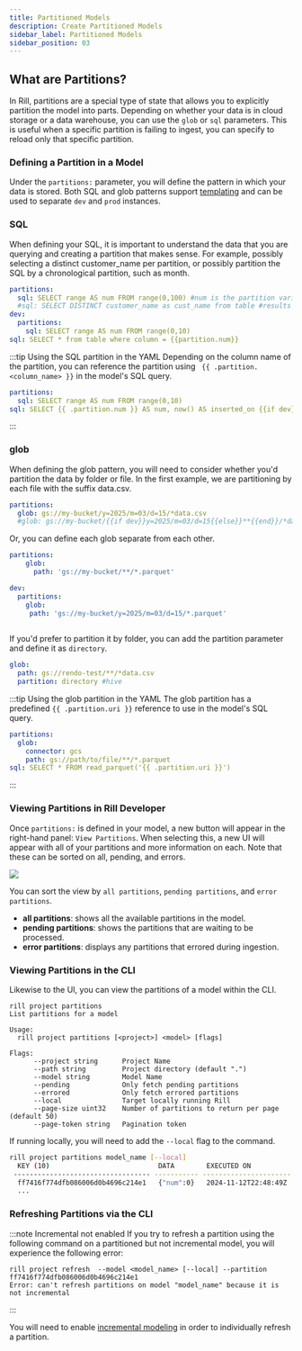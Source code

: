 ```yaml
---
title: Partitioned Models
description: Create Partitioned Models
sidebar_label: Partitioned Models
sidebar_position: 03
---
```


## What are Partitions?

In Rill, partitions are a special type of state that allows you to explicitly partition the model into parts. Depending on whether your data is in cloud storage or a data warehouse, you can use the `glob` or `sql` parameters. This is useful when a specific partition is failing to ingest, you can specify to reload only that specific partition.


### Defining a Partition in a Model
Under the `partitions:` parameter, you will define the pattern in which your data is stored. Both SQL and glob patterns support [templating](/deploy/templating) and can be used to separate `dev` and `prod` instances. 

### SQL
When defining your SQL, it is important to understand the data that you are querying and creating a partition that makes sense. For example, possibly selecting a distinct customer_name per partition, or possibly partition the SQL by a chronological partition, such as month.

```yaml
partitions:
  sql: SELECT range AS num FROM range(0,100) #num is the partition variable and can be referenced as {{partition.num}}
  #sql: SELECT DISTINCT customer_name as cust_name from table #results in {{partition.cust_name}}
dev: 
  partitions:
    sql: SELECT range AS num FROM range(0,10)
sql: SELECT * from table where column = {{partition.num}}
  ```

:::tip Using the SQL partition in the YAML
Depending on the column name of the partition, you can reference the partition using ` {{ .partition.<column_name> }}` in the model's SQL query.
```YAML
partitions:
  sql: SELECT range AS num FROM range(0,10)
sql: SELECT {{ .partition.num }} AS num, now() AS inserted_on {{if dev}} limit 1000 {{end}}
```
:::

### glob

When defining the glob pattern, you will need to consider whether you'd partition the data by folder or file.
In the first example, we are partitioning by each file with the suffix data.csv.
```yaml
partitions:
  glob: gs://my-bucket/y=2025/m=03/d=15/*data.csv
  #glob: gs://my-bucket/{{if dev}}y=2025/m=03/d=15{{else}}**{{end}}/*data.csv
  ```
Or, you can define each glob separate from each other.
```yaml
partitions:
    glob:
      path: 'gs://my-bucket/**/*.parquet'

dev:
  partitions:
    glob:
     path: 'gs://my-bucket/y=2025/m=03/d=15/*.parquet'
  
```

If you'd prefer to partition it by folder, you can add the partition parameter and define it as `directory`.
```yaml
glob:
  path: gs://rendo-test/**/*data.csv
  partition: directory #hive
```
:::tip Using the glob partition in the YAML
The glob partition has a predefined `{{ .partition.uri }}` reference to use in the model's SQL query.
```YAML
partitions:
  glob:
    connector: gcs
    path: gs://path/to/file/**/*.parquet
sql: SELECT * FROM read_parquet('{{ .partition.uri }}')
```
:::

### Viewing Partitions in Rill Developer

Once `partitions:` is defined in your model, a new button will appear in the right-hand panel: `View Partitions`. When selecting this, a new UI will appear with all of your partitions and more information on each. Note that these can be sorted on all, pending, and errors.

<img src = '/img/build/advanced-models/partitions-developer.png' class='rounded-gif' />
<br />

You can sort the view by `all partitions`, `pending partitions`, and `error partitions`. 
- **all partitions**: shows all the available partitions in the model.
- **pending partitions**: shows the partitions that are waiting to be processed.
- **error partitions**: displays any partitions that errored during ingestion. 


### Viewing Partitions in the CLI
Likewise to the UI, you can view the partitions of a model within the CLI. 

```
rill project partitions 
List partitions for a model

Usage:
  rill project partitions [<project>] <model> [flags]

Flags:
      --project string      Project Name
      --path string         Project directory (default ".")
      --model string        Model Name
      --pending             Only fetch pending partitions
      --errored             Only fetch errored partitions
      --local               Target locally running Rill
      --page-size uint32    Number of partitions to return per page (default 50)
      --page-token string   Pagination token
```

If running locally, you will need to add the `--local` flag to the command.
```bash
rill project partitions model_name [--local]
  KEY (10)                           DATA        EXECUTED ON            ELAPSED   ERROR  
 ---------------------------------- ----------- ---------------------- --------- ------- 
  ff7416f774dfb086006d0b4696c214e1   {"num":0}   2024-11-12T22:48:49Z   95ms     
  ...
```

### Refreshing Partitions via the CLI 
:::note Incremental not enabled
If you try to refresh a partition using the following command on a partitioned but not incremental model, you will experience the following error:
```
rill project refresh  --model <model_name> [--local] --partition ff7416f774dfb086006d0b4696c214e1
Error: can't refresh partitions on model "model_name" because it is not incremental
```
:::

You will need to enable [incremental modeling](incremental-partitioned-models) in order to individually refresh a partition. 